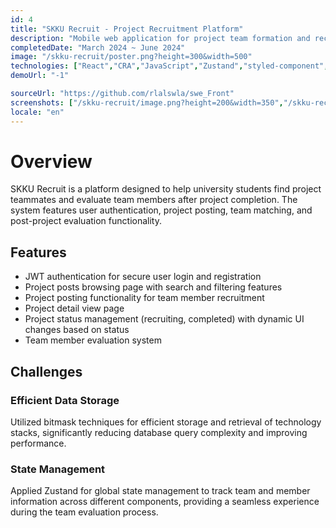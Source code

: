 ```yaml
---
id: 4
title: "SKKU Recruit - Project Recruitment Platform"
description: "Mobile web application for project team formation and recruitment among university students"
completedDate: "March 2024 ~ June 2024"
image: "/skku-recruit/poster.png?height=300&width=500"
technologies: ["React","CRA","JavaScript","Zustand","styled-component","Axios","Express"]
demoUrl: "-1"

sourceUrl: "https://github.com/rlalswla/swe_Front"
screenshots: ["/skku-recruit/image.png?height=200&width=350","/skku-recruit/image copy.png?height=200&width=350","/skku-recruit/image copy 3.png?height=200&width=350","/skku-recruit/image copy 2.png?height=200&width=350","/skku-recruit/image copy 5.png?height=200&width=350"]
locale: "en"
---
```


# Overview

SKKU Recruit is a platform designed to help university students find project teammates and evaluate team members after project completion. The system features user authentication, project posting, team matching, and post-project evaluation functionality.

## Features

- JWT authentication for secure user login and registration
- Project posts browsing page with search and filtering features
- Project posting functionality for team member recruitment
- Project detail view page
- Project status management (recruiting, completed) with dynamic UI changes based on status
- Team member evaluation system

## Challenges


### Efficient Data Storage

Utilized bitmask techniques for efficient storage and retrieval of technology stacks, significantly reducing database query complexity and improving performance.


### State Management

Applied Zustand for global state management to track team and member information across different components, providing a seamless experience during the team evaluation process.

  